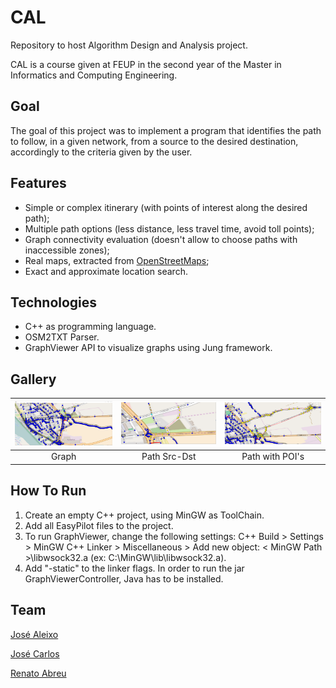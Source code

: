 # CAL
Repository to host Algorithm Design and Analysis project.

CAL is a course given at FEUP in the second year of the Master in Informatics and Computing Engineering.
 
## Goal
The goal of this project was to implement a program that identifies the path to follow, in a given network, from a source to the desired destination, accordingly to the criteria given by the user.

## Features
* Simple or complex itinerary (with points of interest along the desired path);
* Multiple path options (less distance, less travel time, avoid toll points);
* Graph connectivity evaluation (doesn't allow to choose paths with inaccessible zones);
* Real maps, extracted from [OpenStreetMaps](https://www.openstreetmap.org);
* Exact and approximate location search.

## Technologies
* C++ as programming language.
* OSM2TXT Parser.
* GraphViewer API to visualize graphs using Jung framework.

## Gallery

| [<img src="/res/GraphVisualization.png" width="256" heigth="256">](/res/GraphVisualization.png)                                                           | [<img src="/res/Path.png" width="256" heigth="256">](/res/Path.png)                                                   | [<img src="/res/PathWithPOI.png" width="256" heigth="256">](/res/PathWithPOI.png) |
|:---:|:---:|:---:|
| Graph | Path Src-Dst | Path with POI's |

## How To Run 
1. Create an empty C++ project, using MinGW as ToolChain. 
2. Add all EasyPilot files to the project. 
3. To run GraphViewer, change the following settings: 
C++ Build > Settings > MinGW C++ Linker > Miscellaneous > Add new object: < MinGW Path >\libwsock32.a (ex: C:\MinGW\lib\libwsock32.a). 
4. Add "-static" to the linker flags. In order to run the jar GraphViewerController, Java has to be installed.

## Team 
[José Aleixo](https://github.com/jazzchipc)

[José Carlos](https://github.com/Evenilink)

[Renato Abreu](https://github.com/renatoabreu11)
